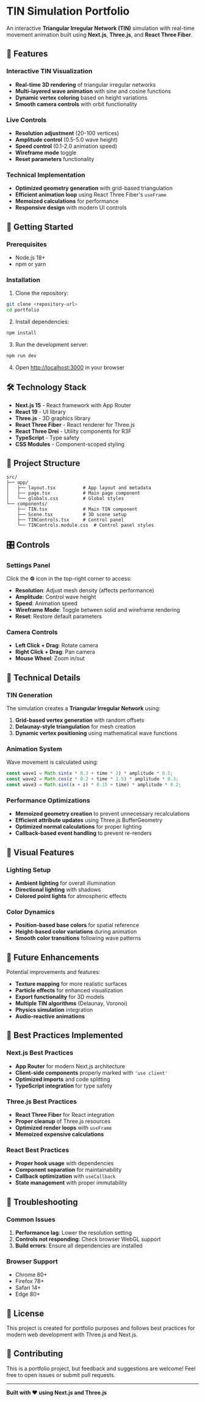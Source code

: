 # TIN Simulation Portfolio

An interactive **Triangular Irregular Network (TIN)** simulation with real-time movement animation built using **Next.js**, **Three.js**, and **React Three Fiber**.

## 🌟 Features

### Interactive TIN Visualization

- **Real-time 3D rendering** of triangular irregular networks
- **Multi-layered wave animation** with sine and cosine functions
- **Dynamic vertex coloring** based on height variations
- **Smooth camera controls** with orbit functionality

### Live Controls

- **Resolution adjustment** (20-100 vertices)
- **Amplitude control** (0.5-5.0 wave height)
- **Speed control** (0.1-2.0 animation speed)
- **Wireframe mode** toggle
- **Reset parameters** functionality

### Technical Implementation

- **Optimized geometry generation** with grid-based triangulation
- **Efficient animation loop** using React Three Fiber's `useFrame`
- **Memoized calculations** for performance
- **Responsive design** with modern UI controls

## 🚀 Getting Started

### Prerequisites

- Node.js 18+
- npm or yarn

### Installation

1. Clone the repository:

```bash
git clone <repository-url>
cd portfolio
```

2. Install dependencies:

```bash
npm install
```

3. Run the development server:

```bash
npm run dev
```

4. Open [http://localhost:3000](http://localhost:3000) in your browser

## 🛠️ Technology Stack

- **Next.js 15** - React framework with App Router
- **React 19** - UI library
- **Three.js** - 3D graphics library
- **React Three Fiber** - React renderer for Three.js
- **React Three Drei** - Utility components for R3F
- **TypeScript** - Type safety
- **CSS Modules** - Component-scoped styling

## 📁 Project Structure

```
src/
├── app/
│   ├── layout.tsx          # App layout and metadata
│   ├── page.tsx            # Main page component
│   └── globals.css         # Global styles
└── components/
    ├── TIN.tsx             # Main TIN component
    ├── Scene.tsx           # 3D scene setup
    ├── TINControls.tsx     # Control panel
    └── TINControls.module.css  # Control panel styles
```

## 🎛️ Controls

### Settings Panel

Click the **⚙️** icon in the top-right corner to access:

- **Resolution**: Adjust mesh density (affects performance)
- **Amplitude**: Control wave height
- **Speed**: Animation speed
- **Wireframe Mode**: Toggle between solid and wireframe rendering
- **Reset**: Restore default parameters

### Camera Controls

- **Left Click + Drag**: Rotate camera
- **Right Click + Drag**: Pan camera
- **Mouse Wheel**: Zoom in/out

## 🔧 Technical Details

### TIN Generation

The simulation creates a **Triangular Irregular Network** using:

1. **Grid-based vertex generation** with random offsets
2. **Delaunay-style triangulation** for mesh creation
3. **Dynamic vertex positioning** using mathematical wave functions

### Animation System

Wave movement is calculated using:

```javascript
const wave1 = Math.sin(x * 0.3 + time * 2) * amplitude * 0.5;
const wave2 = Math.cos(z * 0.2 + time * 1.5) * amplitude * 0.3;
const wave3 = Math.sin((x + z) * 0.15 + time) * amplitude * 0.2;
```

### Performance Optimizations

- **Memoized geometry creation** to prevent unnecessary recalculations
- **Efficient attribute updates** using Three.js BufferGeometry
- **Optimized normal calculations** for proper lighting
- **Callback-based event handling** to prevent re-renders

## 🎨 Visual Features

### Lighting Setup

- **Ambient lighting** for overall illumination
- **Directional lighting** with shadows
- **Colored point lights** for atmospheric effects

### Color Dynamics

- **Position-based base colors** for spatial reference
- **Height-based color variations** during animation
- **Smooth color transitions** following wave patterns

## 🔮 Future Enhancements

Potential improvements and features:

- **Texture mapping** for more realistic surfaces
- **Particle effects** for enhanced visualization
- **Export functionality** for 3D models
- **Multiple TIN algorithms** (Delaunay, Voronoi)
- **Physics simulation** integration
- **Audio-reactive animations**

## 📝 Best Practices Implemented

### Next.js Best Practices

- **App Router** for modern Next.js architecture
- **Client-side components** properly marked with `'use client'`
- **Optimized imports** and code splitting
- **TypeScript integration** for type safety

### Three.js Best Practices

- **React Three Fiber** for React integration
- **Proper cleanup** of Three.js resources
- **Optimized render loops** with `useFrame`
- **Memoized expensive calculations**

### React Best Practices

- **Proper hook usage** with dependencies
- **Component separation** for maintainability
- **Callback optimization** with `useCallback`
- **State management** with proper immutability

## 🐛 Troubleshooting

### Common Issues

1. **Performance lag**: Lower the resolution setting
2. **Controls not responding**: Check browser WebGL support
3. **Build errors**: Ensure all dependencies are installed

### Browser Support

- Chrome 80+
- Firefox 78+
- Safari 14+
- Edge 80+

## 📄 License

This project is created for portfolio purposes and follows best practices for modern web development with Three.js and Next.js.

## 🤝 Contributing

This is a portfolio project, but feedback and suggestions are welcome! Feel free to open issues or submit pull requests.

---

**Built with ❤️ using Next.js and Three.js**
